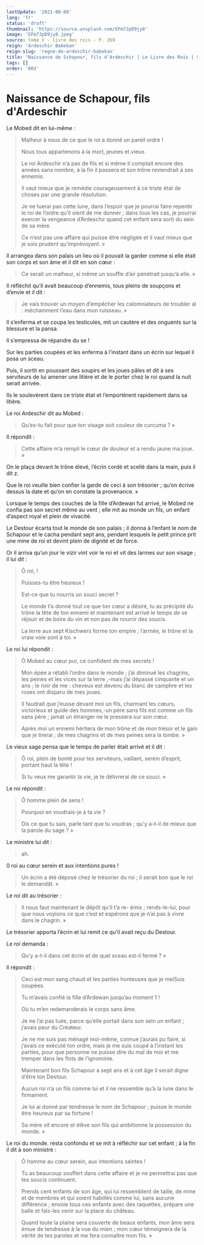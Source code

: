 ```yaml
---
lastUpdate: '2021-08-08'
lang: 'fr'
status: 'draft'
thumbnail: 'https://source.unsplash.com/EFm7JpD9jy8'
image: 'EFm7JpD9jy8.jpeg'
source: tome V - livre des rois - P. 269
reign: 'Ardeschir Babekan'
reign-slug: 'regne-de-ardeschir-babekan'
title: "Naissance de Schapour, fils d'Ardeschir | Le Livre des Rois | Shâhnâmeh"
tags: []
order: '003'
---
```


<!-- LTeX: language=fr -->

# Naissance de Schapour, fils d'Ardeschir

Le Mobed dit en lui-même :

> Malheur à nous de ce que le roi a donné un pareil ordre !
>
> Nous tous appartenons à la mort, jeunes et.vieux.
>
> Le roi Ardeschir n’a pas de fils et si même il comptait encore des années sans nombre, à la fin il passera et son trône reviendrait à ses ennemis.
>
> Il vaut mieux que je remédie courageusement à ce triste état de choses par une grande résolution.
>
> Je ne tuerai pas cette lune, dans l’espoir que je pourrai faire repentir le roi de l’ordre qu’il oient de me donner ; dans tous les cas, je pourrai exercer la vengeance d’Ardeschir quand cet enfant sera sorti du sein de sa mère.
>
> Ce n’est pas une affaire qui puisse être négligée et il vaut mieux que je sois prudent qu’imprévoyant. »

Il arrangea dans son palais un lieu où il pouvait la garder comme si elle était son corps et son âme et il dit en son cœur :

> Ce serait un malheur, si même un souffle d’air pénétrait jusqu’à elle. »

Il réfléchit qu’il avait beaucoup d’ennemis, tous pleins de soupçons et d’envie et il dit :

> Je vais trouver un moyen d’empêcher les calomniateurs de troubler al : méchamment l’eau dans mon ruisseau. »

Il s’enferma et se coupa les testicules, mit un cautère et des onguents sur la blessure et la pansa.

Il s’empressa de répandre du se !

Sur les parties coupées et les enferma à l’instant dans un écrin sur lequel il posa un sceau.

Puis, il sortit en poussant des soupirs et les joues pâles et dit à ses serviteurs de lui amener une litière et de le porter chez le roi quand la nuit serait arrivée.

Ils le soulevèrent dans ce triste état et l’emportèrent rapidement dans sa litière.

Le roi Ardeschir dit au Mobed :

> Qu’es-tu fait pour que ton visage soit couleur de curcuma ? »

Il répondit :

> Cette affaire m’a rempli le cœur de douleur et a rendu jaune ma joue. »

On le plaça devant le trône élevé, l’écrin cordé et scellé dans la main, puis il dit z.

Que le roi veuille bien confier la garde de ceci à son trésorier ; qu’on écrive dessus la date et qu’on en constate la provenance. »

Lorsque le temps des couches de la fille d’Ardewan fut arrivé, le Mobed ne confia pas son secret même au vent ; elle mit au monde un fils, un enfant d’aspect royal et plein de vivacité.

Le Destour écarta tout le monde de son palais ; il donna à l’enfant le nom de Schapour et le cacha pendant sept ans, pendant lesquels le petit prince prit une mine de roi et devint plein de dignité et de force.

Or il arriva qu’un jour le vizir vint voir le roi et vit des larmes sur son visage ; il lui dit :

> Ô roi, !
>
> Puisses-tu être heureux !
>
> Est-ce que tu nourris un souci secret ?
>
> Le monde t’a donné tout ce que ton cœur a désiré, tu as précipité du trône la tête de ton ennemi et maintenant est arrivé le temps de se réjouir et de boire du vin et non pas de nourrir des soucis.
>
> La terre aux sept Kischwers forme ton empire ; l’armée, le trône et la vraie voie sont à toi. »

Le roi lui répondit :

> Ô Mobed au cœur pur, ce confident de mes secrets !
>
> Mon épée a rétabli l’ordre dans le monde ; j’ai diminué les chagrins, les peines et les vices sur la terre ,-mais j’ai dépassé cinquante et un ans ; le noir de me : cheveux est devenu du blanc de camphre et les roses ont disparu de mes joues.
>
> Il faudrait que j’eusse devant moi un fils, charmant les cœurs, victorieux et guide des hommes,-un père sans fils est comme un fils sans père ; jamat un étranger ne le pressera sur son cœur.
>
> Après moi un ennemi héritera de mon trône et de mon trésor et le gain que je tirerai ; de mes chagrins et de mes peines sera la tombe. »

Le vieux sage pensa que le temps de parler était arrivé et il dit :

> Ô roi, plein de bonté pour tes serviteurs, vaillant, serein d’esprit, portant haut la tête !
>
> Si tu veux me garantir la vie, je te délivrerai de ce souci. »

Le roi répondit :

> Ô homme plein de sens !
>
> Pourquoi en voudrais-je à ta vie ?
>
> Dis ce que tu sais, parle tant que tu voudras ; qu’y a-t-il de mieux que la parole du sage ? »

Le ministre lui dit :

> ah.
>
> 
0 roi au cœur serein et aux intentions pures !
>
> Un écrin a été déposé chez le trésorier du roi ; il serait bon que le roi le demandât. »

Le roi dit au trésorier :

> Il nous faut maintenant le dépôt qu’il t’a re-
émis ; rends-le-lui, pour que nous voyions ce que c’est et espérons que je n’ai pas à vivre dans le chagrin. »

Le trésorier apporta l’écrin et lui remit ce qu’il avait reçu du Destour.

Le roi demanda :

> Qu’y a-t-il dans cet écrin et de quel sceau est-il fermé ? »

Il répondit :

> Ceci est mon sang chaud et les parties honteuses que je meiSuis coupées.
>
> Tu m’avais confié la fille d’Ardewan jusqu’au moment
1 !
>
> Où tu m’en redemanderais le corps sans âme.
>
> Je ne l’ai pas tuée, parce qu’elle portait dans son sein un enfant ; j’avais peur du Créateur.
>
> Je ne me suis pas ménagé moi-même, connue j’aurais pu faire, si j’avais ce exécuté ton ordre, mais je me suis coupé à l’instant les parties, pour que personne ne puisse dire du mal de moi et me tremper dans les flots de l’ignominie.
>
> Maintenant bon fils Schapour a sept ans et à cet âge il serait digne d’être ton Destour.
>
> Aucun roi n’a un fils comme lui et il ne ressemble qu’à la lune dans le firmament.
>
> Je lui ai donné par tendresse le nom de Schapour ; puisse le monde être heureux par sa fortune !
>
> Sa mère vit encore et élève son fils qui ambitionne la possession du monde. »

Le roi du monde. resta confondu et se mit à réfléchir sur cet enfant ; à la fin il dit à son ministre :

> Ô homme au cœur serein, aux intentions saintes !
>
> Tu as beaucoup souffert dans cette affaire et je ne permettrai pas que tes soucis continuent.
>
> Prends cent enfants de son âge, qui lui ressemblent de taille, de mine et de membres et qui soient habillés comme lui, sans aucune différence ; envoie tous ces enfants avec des raquettes, prépare une balle et fais-les venir sur la place du château.
>
> Quand toute la plaine sera couverte de beaux enfants, mon âme sera émue de tendresse à la vue du mien ; mon cœur témoignera de la vérité de tes paroles et me fera connaître mon fils. »
